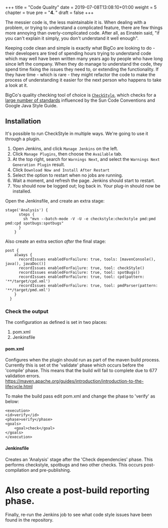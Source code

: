 +++
title = "Code Quality"
date = 2019-07-08T13:08:10+01:00
weight = 5
chapter = true
pre = "<b>4. </b>"
draft = false
+++

The messier code is, the less maintainable it is. When dealing with a problem, or trying to understand a complicated feature, there are few things more annoying than overly-complicated code. After all, as Einstein said, "if you can't explain it simply, you don't understand it well enough".

Keeping code clean and simple is exactly what BigCo are looking to do - their developers are tired of spending hours trying to understand code which may well have been written many years ago by people who have long since left the company. When they do manage to understand the code, they spend time fixing the issues they need to, or extending the functionality. If they have time - which is rare - they might refactor the code to make the process of understanding it easier for the next person who happens to take a look at it.

BigCo's quality checking tool of choice is [`CheckStyle`](https://checkstyle.org), which checks for a [large number of standards](https://checkstyle.org/checks.html) influenced by the Sun Code Conventions and Google Java Style Guide.

## Installation

It's possible to run CheckStyle in multiple ways. We're going to use it through a plugin.

1. Open Jenkins, and click `Manage Jenkins` on the left.
1. Click `Manage Plugins`, then choose the `Available` tab.
1. At the top right, search for `Warnings Next`, and select the `Warnings Next Generation Plugin` result.
1. Click `Download Now and Install After Restart`
1. Select the option to restart when no jobs are running.
1. Wait a moment, and refresh the page. Jenkins should start to restart.
1. You should now be logged out; log back in. Your plug-in should now be installed.

Open the Jenkinsfile, and create an extra stage:

```
stage('Analysis') {
      steps {
        sh "mvn --batch-mode -V -U -e checkstyle:checkstyle pmd:pmd pmd:cpd spotbugs:spotbugs"
      }
    }
```

Also create an extra section *after* the final stage:

```
post {
    always {
      recordIssues enabledForFailure: true, tools: [mavenConsole(), java(), javaDoc()]
      recordIssues enabledForFailure: true, tool: checkStyle()
      recordIssues enabledForFailure: true, tool: spotBugs()
      recordIssues enabledForFailure: true, tool: cpd(pattern: '**/target/cpd.xml')
      recordIssues enabledForFailure: true, tool: pmdParser(pattern: '**/target/pmd.xml')
    }
  }
```

### Check the output

The configuration as defined is set in two places:
1. pom.xml
1. Jenkinsfile

#### pom.xml
Configures when the plugin should run as part of the maven build process. Currently this is set ot the 'validate' phase which occurs before the 'compile' phase. This means that the build will fail to complete due to 677 validation errors.
https://maven.apache.org/guides/introduction/introduction-to-the-lifecycle.html

To make the build pass edit pom.xml and change the phase to 'verify' as below:

```
<execution>
<id>verify</id>
<phase>verify</phase>
<goals>
    <goal>check</goal>
</goals>
</execution>
```

#### Jenkinsfile
Creates an 'Analysis' stage after the 'Check dependencies' phase. This performs checkstyle, spotbugs and two other checks. This occurs post-compilation and pre-publishing.

Also create a post-build reporting phase.
=======
Finally, re-run the Jenkins job to see what code style issues have been found in the repository.
